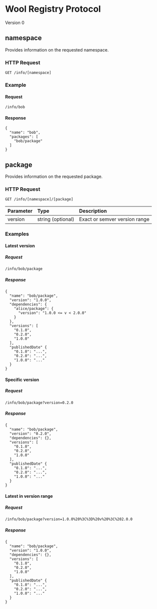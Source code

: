 # Wool Registry Protocol

Version 0

## namespace

Provides information on the requested namespace.

### HTTP Request

```
GET /info/[namespace]
```

### Example

#### Request

```http
/info/bob
```

#### Response

```http
{
  "name": "bob",
  "packages": [
    "bob/package"
  ]
}
```

## package

Provides information on the requested package.

### HTTP Request

```
GET /info/[namespace]/[package]
```

| Parameter | Type              | Description                   |
| :-------- | :---------------- | :---------------------------- |
| version   | string (optional) | Exact or semver version range |

### Examples

#### Latest version

##### Request

```http
/info/bob/package
```

##### Response

```http
{
  "name": "bob/package",
  "version": "1.0.0",
  "dependencies": {
    "alice/package": {
      "version": "1.0.0 <= v < 2.0.0"
    }
  },
  "versions": [
    "0.1.0",
    "0.2.0",
    "1.0.0"
  ],
  "publishedDate" {
    "0.1.0": "...",
    "0.2.0": "...",
    "1.0.0": "..."
  }
}
```

#### Specific version

##### Request

```http
/info/bob/package?version=0.2.0
```

##### Response

```http
{
  "name": "bob/package",
  "version": "0.2.0",
  "dependencies": {},
  "versions": [
    "0.1.0",
    "0.2.0",
    "1.0.0"
  ],
  "publishedDate" {
    "0.1.0": "...",
    "0.2.0": "...",
    "1.0.0": "..."
  }
}
```

#### Latest in version range

##### Request

```http
/info/bob/package?version=1.0.0%20%3C%3D%20v%20%3C%202.0.0
```

##### Response

```http
{
  "name": "bob/package",
  "version": "1.0.0",
  "dependencies": {},
  "versions": [
    "0.1.0",
    "0.2.0",
    "1.0.0"
  ],
  "publishedDate" {
    "0.1.0": "...",
    "0.2.0": "...",
    "1.0.0": "..."
  }
}
```
